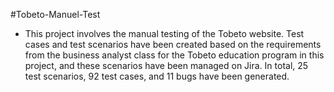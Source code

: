 #Tobeto-Manuel-Test

* This project involves the manual testing of the Tobeto website. Test cases and test scenarios have been created based on the requirements from the business analyst class for the Tobeto education program in this project, and these scenarios have been managed on Jira. In total, 25 test scenarios, 92 test cases, and 11 bugs have been generated.
